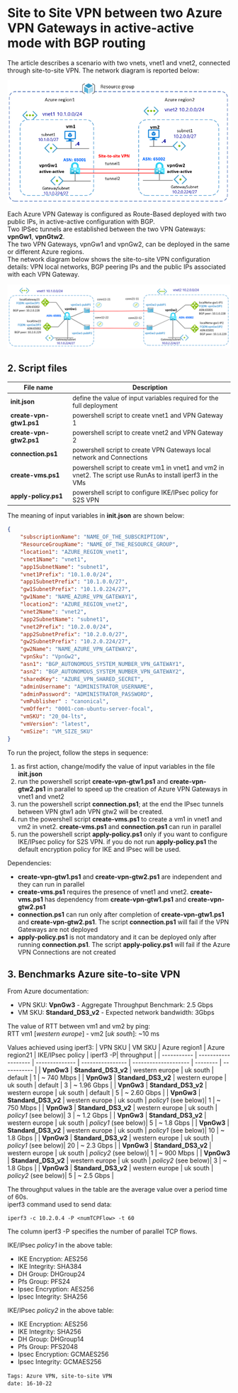 <properties
pageTitle= 'Site to site VPN between two Azure VPN Gateways'
description= "Site to site VPN between two Azure VPN Gateways"
documentationcenter: Azure
services="VPN Gateway"
documentationCenter="github"
authors="fabferri"
editor=""/>

<tags
   ms.service="howto-Azure-examples"
   ms.devlang="na"
   ms.topic="article"
   ms.tgt_pltfrm="na"
   ms.workload="Azure VPN Gateway, site-to-site VPN"
   ms.date="16/10/2022"
   ms.review=""
   ms.author="fabferri" />

# Site to Site VPN between two Azure VPN Gateways in active-active mode with BGP routing
The article describes a scenario with two vnets, vnet1 and vnet2, connected through site-to-site VPN. The network diagram is reported below:

[![1]][1]

Each Azure VPN Gateway is configured as Route-Based deployed with two public IPs, in active-active configuration with BGP. <br>
Two IPSec tunnels are established between the two VPN Gateways: **vpnGw1**, **vpnGtw2**. <br>
The two VPN Gateways, vpnGw1 and vpnGw2, can be deployed in the same or different Azure regions. <br>
The network diagram below shows the site-to-site VPN configuration details: VPN local networks, BGP peering IPs and the public IPs associated with each VPN Gateway.

[![2]][2]


## <a name="list of files"></a>2. Script files

| File name                | Description                                                                    |
| ------------------------ | ------------------------------------------------------------------------------ |
| **init.json**            | define the value of input variables required for the full deployment           |
| **create-vpn-gtw1.ps1**  | powershell script to create vnet1 and VPN Gateway 1                            |
| **create-vpn-gtw2.ps1**  | powershell script to create vnet2 and VPN Gateway 2                            |
| **connection.ps1**       | powershell script to create VPN Gateways local network and Connections         |
| **create-vms.ps1**       | powershell script to create vm1 in vnet1 and vm2 in vnet2. The script use RunAs to install iperf3 in the VMs |
| **apply-policy.ps1**     | powershell script to configure IKE/IPsec policy for S2S VPN                    |

The meaning of input variables in **init.json** are shown below:
```json
{
    "subscriptionName": "NAME_OF_THE_SUBSCRIPTION",
    "ResourceGroupName": "NAME_OF_THE_RESOURCE_GROUP",
    "location1": "AZURE_REGION_vnet1",
    "vnet1Name": "vnet1",
    "app1SubnetName": "subnet1",
    "vnet1Prefix": "10.1.0.0/24",
    "app1SubnetPrefix": "10.1.0.0/27",
    "gw1SubnetPrefix": "10.1.0.224/27",
    "gw1Name": "NAME_AZURE_VPN_GATEWAY1",
    "location2": "AZURE_REGION_vnet2",
    "vnet2Name": "vnet2",
    "app2SubnetName": "subnet1",
    "vnet2Prefix": "10.2.0.0/24",
    "app2SubnetPrefix": "10.2.0.0/27",
    "gw2SubnetPrefix": "10.2.0.224/27",
    "gw2Name": "NAME_AZURE_VPN_GATEWAY2",
    "vpnSku": "VpnGw2",
    "asn1": "BGP_AUTONOMOUS_SYSTEM_NUMBER_VPN_GATEWAY1",
    "asn2": "BGP_AUTONOMOUS_SYSTEM_NUMBER_VPN_GATEWAY2",
    "sharedKey": "AZURE_VPN_SHARED_SECRET",
    "adminUsername": "ADMINISTRATOR_USERNAME",
    "adminPassword": "ADMINISTRATOR_PASSWORD",
    "vmPublisher" : "canonical",
    "vmOffer": "0001-com-ubuntu-server-focal",
    "vmSKU": "20_04-lts",
    "vmVersion": "latest",
    "vmSize": "VM_SIZE_SKU"
}
```

To run the project, follow the steps in sequence:
1. as first action, change/modify the value of input variables in the file **init.json**
2. run the powershell script **create-vpn-gtw1.ps1** and **create-vpn-gtw2.ps1** in parallel to speed up the creation of Azure VPN Gateways in vnet1 and vnet2
3. run the powershell script **connection.ps1**; at the end the IPsec tunnels between VPN gtw1 adn VPN gtw2 will be created.
4. run the powershell script **create-vms.ps1** to create a vm1 in vnet1 and vm2 in vnet2. **create-vms.ps1** and **connection.ps1** can run in parallel
5. run the powershell script **apply-policy.ps1** only if you want to configure IKE/IPsec policy for S2S VPN. if you do not run **apply-policy.ps1** the default  encryption policy for IKE and IPsec will be used.

Dependencies:
* **create-vpn-gtw1.ps1** and **create-vpn-gtw2.ps1** are independent and they can run in parallel
* **create-vms.ps1** requires the presence of vnet1 and vnet2. **create-vms.ps1** has dependency from **create-vpn-gtw1.ps1** and **create-vpn-gtw2.ps1**
* **connection.ps1** can run only after completion of **create-vpn-gtw1.ps1** and **create-vpn-gtw2.ps1**. The script **connection.ps1** will fail if the VPN Gateways are not deployed
* **apply-policy.ps1** is not mandatory and it can be deployed only after running **connection.ps1**. The script **apply-policy.ps1** will fail if the Azure VPN Connections are not created

## <a name="list of files"></a>3. Benchmarks Azure site-to-site VPN
From Azure documentation: <br>
* VPN SKU: **VpnGw3** - Aggregate Throughput Benchmark: 2.5 Gbps
* VM SKU: **Standard_DS3_v2** - Expected network bandwidth: 3Gbps

The value of RTT between vm1 and vm2 by ping: <br>
RTT vm1 [_western europe_] - vm2 [_uk south_]: ~10 ms    

Values achieved using iperf3:
| VPN SKU     | VM SKU              | Azure region1  |  Azure region21  | IKE/IPsec policy     |  iperf3 -P| throughput  |
| ----------- | ------------------- | -------------- | ---------------- | -------------------- |  -------- | ----------- |
| **VpnGw3**  | **Standard_DS3_v2** | western europe | uk south         | default              |     1     | ~  740 Mbps |
| **VpnGw3**  | **Standard_DS3_v2** | western europe | uk south         | default              |     3     | ~ 1.96 Gbps |
| **VpnGw3**  | **Standard_DS3_v2** | western europe | uk south         | default              |     5     | ~ 2.60 Gbps |
| **VpnGw3**  | **Standard_DS3_v2** | western europe | uk south         | _policy1_ (see below)|     1     | ~  750 Mbps |
| **VpnGw3**  | **Standard_DS3_v2** | western europe | uk south         | _policy1_ (see below)|     3     | ~ 1.2  Gbps |
| **VpnGw3**  | **Standard_DS3_v2** | western europe | uk south         | _policy1_ (see below)|     5     | ~ 1.8  Gbps |
| **VpnGw3**  | **Standard_DS3_v2** | western europe | uk south         | _policy1_ (see below)|    10     | ~ 1.8  Gbps |
| **VpnGw3**  | **Standard_DS3_v2** | western europe | uk south         | _policy1_ (see below)|    20     | ~ 2.3  Gbps |
| **VpnGw3**  | **Standard_DS3_v2** | western europe | uk south         | _policy2_ (see below)|     1     | ~  900 Mbps |
| **VpnGw3**  | **Standard_DS3_v2** | western europe | uk south         | _policy2_ (see below)|     3     | ~ 1.8  Gbps |
| **VpnGw3**  | **Standard_DS3_v2** | western europe | uk south         | _policy2_ (see below)|     5     | ~ 2.5  Gbps |

The throughput values in the table are the average value over a period time of 60s. <br>
iperf3 command used to send data: 
```
iperf3 -c 10.2.0.4 -P <numTCPFlow> -t 60
```

The column iperf3 -P specifies the number of parallel TCP flows.

IKE/IPsec _policy1_ in the above table: 
* IKE Encryption: AES256
* IKE Integrity: SHA384
* DH Group: DHGroup24
* Pfs Group: PFS24
* Ipsec Encryption: AES256 
* Ipsec Integrity: SHA256 

IKE/IPsec _policy2_ in the above table: 
* IKE Encryption: AES256
* IKE Integrity: SHA256
* DH Group: DHGroup14
* Pfs Group: PFS2048
* Ipsec Encryption: GCMAES256 
* Ipsec Integrity: GCMAES256 




`Tags: Azure VPN, site-to-site VPN` <br>
`date: 16-10-22`

<!--Image References-->

[1]: ./media/network-diagram.png "network diagram"
[2]: ./media/network-diagram2.png "site-to-site VPN details"

<!--Link References-->

